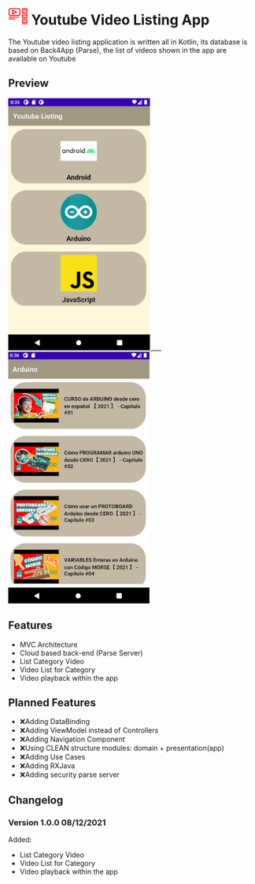 # <img src="./imgs/video_list.png" alt="icon list" width="40" height="35"> Youtube Video Listing App

The Youtube video listing application is written all in Kotlin, its database is based on Back4App
(Parse), the list of videos shown in the app are available on Youtube

## Preview

<a href="#">
   <img src="./imgs/main.PNG" 
        alt="Category List"
        height="30%"/>
</a>
___
<a href="#">
   <img src="./imgs/youtube_video_list.PNG" 
        alt="Video List Of Category" 
        height="30%"/>
</a>

## Features

- MVC Architecture
- Cloud based back-end (Parse Server)
- List Category Video
- Video List for Category
- Video playback within the app

## Planned Features

- ❌Adding DataBinding
- ❌Adding ViewModel instead of Controllers
- ❌Adding Navigation Component
- ❌Using CLEAN structure modules: domain + presentation(app)
- ❌Adding Use Cases
- ❌Adding RXJava
- ❌Adding security parse server

<!-- - ❌Adding Lottie for animations ✅  -->

## Changelog

### Version 1.0.0 08/12/2021

Added:

- List Category Video
- Video List for Category
- Video playback within the app